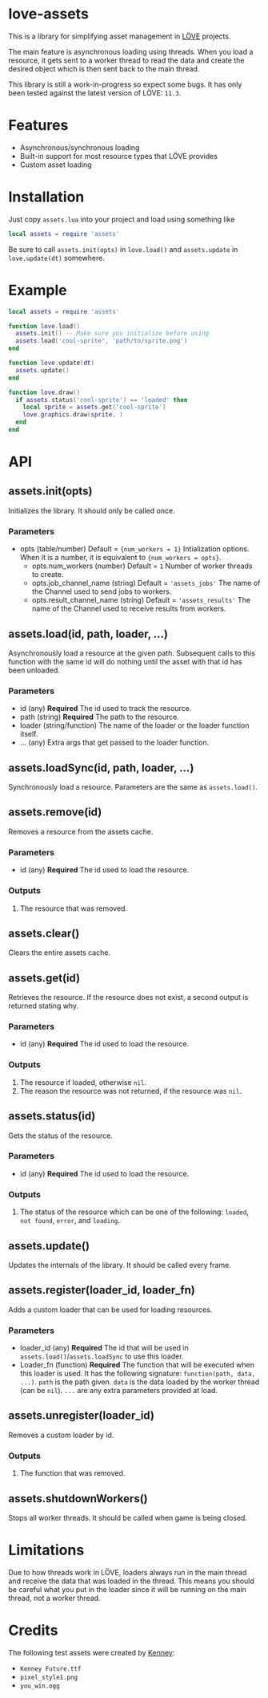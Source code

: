 # love-assets

This is a library for simplifying asset management in [LÖVE](https://love2d.org) projects.

The main feature is asynchronous loading using threads. When you load a resource, it gets sent to a worker thread to read the data and create the desired object which is then sent back to the main thread.

This library is still a work-in-progress so expect some bugs. It has only been tested against the latest version of LÖVE: `11.3`.

# Features

- Asynchronous/synchronous loading
- Built-in support for most resource types that LÖVE provides
- Custom asset loading

# Installation

Just copy `assets.lua` into your project and load using something like
```lua
local assets = require 'assets'
```

Be sure to call `assets.init(opts)` in `love.load()` and  `assets.update` in `love.update(dt)` somewhere.

# Example

```lua
local assets = require 'assets'

function love.load()
  assets.init() -- Make sure you initialize before using
  assets.load('cool-sprite', 'path/to/sprite.png')
end

function love.update(dt)
  assets.update()
end

function love.draw()
  if assets.status('cool-sprite') == 'loaded' then
    local sprite = assets.get('cool-sprite')
    love.graphics.draw(sprite, )
  end
end
```

# API

## assets.init(opts)

Initializes the library. It should only be called once.

### Parameters

- opts (table/number) Default = `{num_workers = 1}` Intialization options. When it is a number, it is equivalent to `{num_workers = opts}`.
  - opts.num_workers (number) Default = `1` Number of worker threads to create.
  - opts.job_channel_name (string) Default = `'assets_jobs'` The name of the Channel used to send jobs to workers.
  - opts.result_channel_name (string) Default = `'assets_results'` The name of the Channel used to receive results from workers.

## assets.load(id, path, loader, ...)

Asynchronously load a resource at the given path. Subsequent calls to this function with the same id will do nothing until the asset with that id has been unloaded.

### Parameters

- id (any) **Required** The id used to track the resource.
- path (string) **Required** The path to the resource.
- loader (string/function) The name of the loader or the loader function itself.
- ... (any) Extra args that get passed to the loader function.

## assets.loadSync(id, path, loader, ...)

Synchronously load a resource. Parameters are the same as `assets.load()`.

## assets.remove(id)

Removes a resource from the assets cache.

### Parameters

- id (any) **Required** The id used to load the resource.

### Outputs

1. The resource that was removed.

## assets.clear()

Clears the entire assets cache.

## assets.get(id)

Retrieves the resource. If the resource does not exist, a second output is returned stating why.

### Parameters

- id (any) **Required** The id used to load the resource.

### Outputs

1. The resource if loaded, otherwise `nil`.
2. The reason the resource was not returned, if the resource was `nil`.

## assets.status(id)

Gets the status of the resource.

### Parameters

- id (any) **Required** The id used to load the resource.

### Outputs

1. The status of the resource which can be one of the following: `loaded`, `not found`, `error`, and `loading`.

## assets.update()

Updates the internals of the library. It should be called every frame.

## assets.register(loader_id, loader_fn)

Adds a custom loader that can be used for loading resources.

### Parameters

- loader_id (any) **Required** The id that will be used in `assets.load()`/`assets.loadSync` to use this loader.
- Loader_fn (function) **Required** The function that will be executed when this loader is used. It has the following signature: `function(path, data, ...)`. `path` is the path given. `data` is the data loaded by the worker thread (can be `nil`). `...` are any extra parameters provided at load.

## assets.unregister(loader_id)

Removes a custom loader by id.

### Outputs

1. The function that was removed.

## assets.shutdownWorkers()

Stops all worker threads. It should be called when game is being closed.

# Limitations

Due to how threads work in LÖVE, loaders always run in the main thread and receive the data that was loaded in the thread. This means you should be careful what you put in the loader since it will be running on the main thread, not a worker thread.

# Credits

The following test assets were created by [Kenney](https://kenney.nl):

- `Kenney Future.ttf`
- `pixel_style1.png`
- `you_win.ogg`

